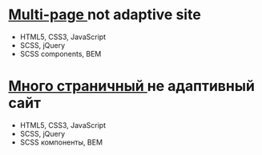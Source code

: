 <h1><a href="https://warm-dusk-db9f0d.netlify.app/">Multi-page </a>not adaptive site</h1>
<ul>
  <li>HTML5, CSS3, JavaScript</li>
  <li>SCSS, jQuery</li>
  <li>SCSS components, BEM</li>
</ul>

<h1><a href="https://warm-dusk-db9f0d.netlify.app/">Много страничный </a>не адаптивный сайт</h1>
<ul>
  <li>HTML5, CSS3, JavaScript</li>
  <li>SCSS, jQuery</li>
  <li>SCSS компоненты, BEM</li>
</ul>

